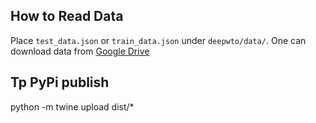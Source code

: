 ## How to Read Data
Place `test_data.json` or `train_data.json` under `deepwto/data/`.
One can download data from  [Google Drive](https://drive.google.com/drive/u/2/folders/1BpwYLqSBXxSgv8cmItwbohIkfebJr3lX)

## Tp PyPi publish
python -m twine upload dist/*
